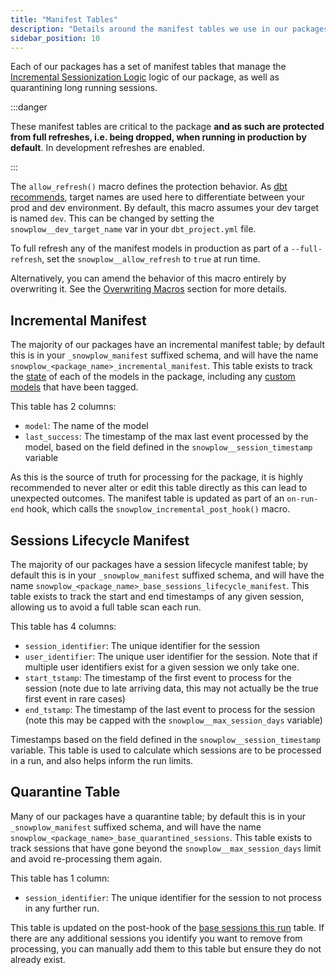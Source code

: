 ```yaml
---
title: "Manifest Tables"
description: "Details around the manifest tables we use in our packages."
sidebar_position: 10
---
```


Each of our packages has a set of manifest tables that manage the [Incremental Sessionization Logic](/docs/modeling-your-data/modeling-your-data-with-dbt/package-elements/incremental-processing/index.md) logic of our package, as well as quarantining long running sessions. 

:::danger

These manifest tables are critical to the package **and as such are protected from full refreshes, i.e. being dropped, when running in production by default**. In development refreshes are enabled.

:::

The `allow_refresh()` macro defines the protection behavior. As [dbt recommends](https://docs.getdbt.com/docs/core/connect-data-platform/connection-profiles#understanding-targets-in-profiles), target names are used here to differentiate between your prod and dev environment. By default, this macro assumes your dev target is named `dev`. This can be changed by setting the `snowplow__dev_target_name` var in your `dbt_project.yml` file.

To full refresh any of the manifest models in production as part of a `--full-refresh`, set the `snowplow__allow_refresh` to `true` at run time.

Alternatively, you can amend the behavior of this macro entirely by overwriting it. See the [Overwriting Macros](/docs/modeling-your-data/modeling-your-data-with-dbt/package-elements/overridable-macros/index.md#overriding-macros) section for more details.

## Incremental Manifest
The majority of our packages have an incremental manifest table; by default this is in your `_snowplow_manifest` suffixed schema, and will have the name `snowplow_<package_name>_incremental_manifest`. This table exists to track the [state](/docs/modeling-your-data/modeling-your-data-with-dbt/package-elements/incremental-processing/index.md#how-to-identify-the-current-state) of each of the models in the package, including any [custom models](/docs/modeling-your-data/modeling-your-data-with-dbt/dbt-custom-models/index.md) that have been tagged.

This table has 2 columns:
- `model`: The name of the model
- `last_success`: The timestamp of the max last event processed by the model, based on the field defined in the `snowplow__session_timestamp` variable

As this is the source of truth for processing for the package, it is highly recommended to never alter or edit this table directly as this can lead to unexpected outcomes. The manifest table is updated as part of an `on-run-end` hook, which calls the `snowplow_incremental_post_hook()` macro.

## Sessions Lifecycle Manifest
The majority of our packages have a session lifecycle manifest table; by default this is in your `_snowplow_manifest` suffixed schema, and will have the name `snowplow_<package_name>_base_sessions_lifecycle_manifest`. This table exists to track the start and end timestamps of any given session, allowing us to avoid a full table scan each run. 

This table has 4 columns:
- `session_identifier`: The unique identifier for the session
- `user_identifier`: The unique user identifier for the session. Note that if multiple user identifiers exist for a given session we only take one.
- `start_tstamp`: The timestamp of the first event to process for the session (note due to late arriving data, this may not actually be the true first event in rare cases)
- `end_tstamp`: The timestamp of the last event to process for the session (note this may be capped with the `snowplow__max_session_days` variable)

Timestamps based on the field defined in the `snowplow__session_timestamp` variable. This table is used to calculate which sessions are to be processed in a run, and also helps inform the run limits.

## Quarantine Table
Many of our packages have a quarantine table; by default this is in your `_snowplow_manifest` suffixed schema, and will have the name `snowplow_<package_name>_base_quarantined_sessions`. This table exists to track sessions that have gone beyond the `snowplow__max_session_days` limit and avoid re-processing them again.

This table has 1 column:
- `session_identifier`: The unique identifier for the session to not process in any further run.

This table is updated on the post-hook of the [base sessions this run](/docs/modeling-your-data/modeling-your-data-with-dbt/package-elements/this-run-tables/index.md#base-sessions-this-run) table. If there are any additional sessions you identify you want to remove from processing, you can manually add them to this table but ensure they do not already exist.
